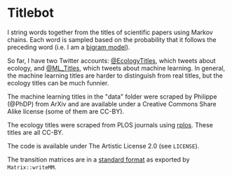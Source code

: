 Titlebot
=========

I string words together from the titles of scientific papers using Markov chains. Each word is sampled based on the probability that it follows the preceding word (i.e. I am a [bigram model](http://en.wikipedia.org/wiki/Bigram)).

So far, I have two Twitter accounts: [@EcologyTitles](https://twitter.com/EcologyTitles), which tweets about ecology, and [@ML_Titles](https://twitter.com/ML_Titles), which tweets about machine learning.  In general, the machine learning titles are harder to distinguish from real titles, but the ecology titles can be much funnier.

The machine learning titles in the "data" folder were scraped by Philippe (@PhDP) from ArXiv and are available under a Creative Commons Share Alike license (some of them are CC-BY).

The ecology titles were scraped from PLOS journals using [rplos](https://github.com/ropensci/rplos). These titles are all CC-BY.

The code is available under The Artistic License 2.0 (see `LICENSE`).

The transition matrices are in a [standard format](http://math.nist.gov/MatrixMarket/formats.html#MMformat) as exported by `Matrix::writeMM`.
